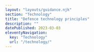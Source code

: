 ```yaml
---
layout: "layouts/guidance.njk"
section: "Technology"
title: "Defence technology principles"
description: ""
datePublished: 2023-03-03
eleventyNavigation:
  key: "Technology"
  url: "/technology/"
---
```

